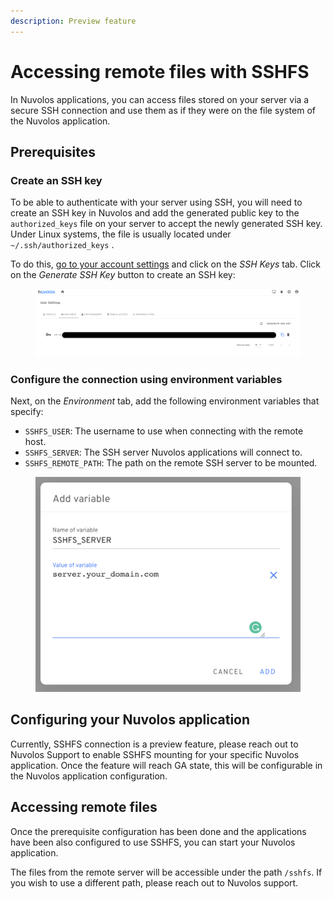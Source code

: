 ```yaml
---
description: Preview feature
---
```


# Accessing remote files with SSHFS

In Nuvolos applications, you can access files stored on your server via a secure SSH connection and use them as if they were on the file system of the Nuvolos application.

## Prerequisites

### Create an SSH key

To be able to authenticate with your server using SSH, you will need to create an SSH key in Nuvolos and add the generated public key to the `authorized_keys` file on your server to accept the newly generated SSH key. Under Linux systems, the file is usually located under `~/.ssh/authorized_keys` .

To do this, [go to your account settings](https://app.nuvolos.cloud/user/settings/profile) and click on the _SSH Keys_ tab. Click on the _Generate SSH Key_ button to create an SSH key:

<figure><img src="../../.gitbook/assets/Screenshot 2023-02-03 at 14.58.38.png" alt=""><figcaption></figcaption></figure>

### Configure the connection using environment variables

Next, on the _Environment_ tab, add the following environment variables that specify:

* `SSHFS_USER`: The username to use when connecting with the remote host.
* `SSHFS_SERVER`: The SSH server Nuvolos applications will connect to.
* `SSHFS_REMOTE_PATH`: The path on the remote SSH server to be mounted.

<figure><img src="../../.gitbook/assets/Screenshot 2023-02-03 at 15.03.54.png" alt=""><figcaption></figcaption></figure>

## Configuring your Nuvolos application

Currently, SSHFS connection is a preview feature, please reach out to Nuvolos Support to enable SSHFS mounting for your specific Nuvolos application. Once the feature will reach GA state, this will be configurable in the Nuvolos application configuration.

## Accessing remote files

Once the prerequisite configuration has been done and the applications have been also configured to use SSHFS, you can start your Nuvolos application.&#x20;

The files from the remote server will be accessible under the path `/sshfs`. If you wish to use a different path, please reach out to Nuvolos support.
